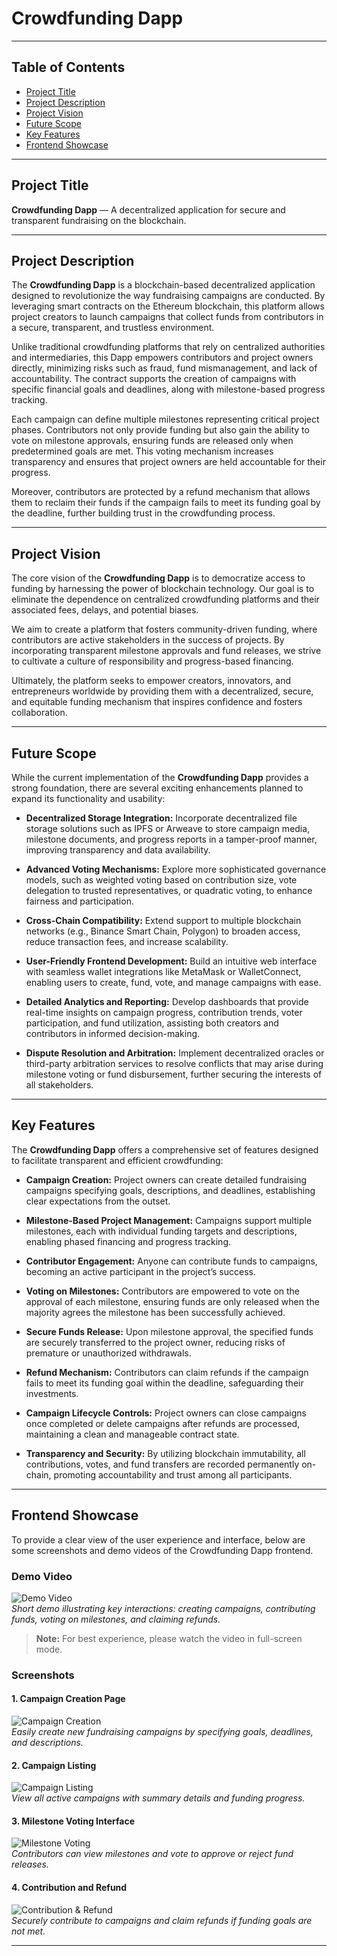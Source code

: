 # Crowdfunding Dapp

---

## Table of Contents
- [Project Title](#project-title)  
- [Project Description](#project-description)  
- [Project Vision](#project-vision)  
- [Future Scope](#future-scope)  
- [Key Features](#key-features)  
- [Frontend Showcase](#frontend-showcase)  

---

## Project Title
**Crowdfunding Dapp** — A decentralized application for secure and transparent fundraising on the blockchain.

---

## Project Description
The **Crowdfunding Dapp** is a blockchain-based decentralized application designed to revolutionize the way fundraising campaigns are conducted. By leveraging smart contracts on the Ethereum blockchain, this platform allows project creators to launch campaigns that collect funds from contributors in a secure, transparent, and trustless environment.

Unlike traditional crowdfunding platforms that rely on centralized authorities and intermediaries, this Dapp empowers contributors and project owners directly, minimizing risks such as fraud, fund mismanagement, and lack of accountability. The contract supports the creation of campaigns with specific financial goals and deadlines, along with milestone-based progress tracking.

Each campaign can define multiple milestones representing critical project phases. Contributors not only provide funding but also gain the ability to vote on milestone approvals, ensuring funds are released only when predetermined goals are met. This voting mechanism increases transparency and ensures that project owners are held accountable for their progress.

Moreover, contributors are protected by a refund mechanism that allows them to reclaim their funds if the campaign fails to meet its funding goal by the deadline, further building trust in the crowdfunding process.

---

## Project Vision
The core vision of the **Crowdfunding Dapp** is to democratize access to funding by harnessing the power of blockchain technology. Our goal is to eliminate the dependence on centralized crowdfunding platforms and their associated fees, delays, and potential biases.

We aim to create a platform that fosters community-driven funding, where contributors are active stakeholders in the success of projects. By incorporating transparent milestone approvals and fund releases, we strive to cultivate a culture of responsibility and progress-based financing.

Ultimately, the platform seeks to empower creators, innovators, and entrepreneurs worldwide by providing them with a decentralized, secure, and equitable funding mechanism that inspires confidence and fosters collaboration.

---

## Future Scope
While the current implementation of the **Crowdfunding Dapp** provides a strong foundation, there are several exciting enhancements planned to expand its functionality and usability:

- **Decentralized Storage Integration:** Incorporate decentralized file storage solutions such as IPFS or Arweave to store campaign media, milestone documents, and progress reports in a tamper-proof manner, improving transparency and data availability.

- **Advanced Voting Mechanisms:** Explore more sophisticated governance models, such as weighted voting based on contribution size, vote delegation to trusted representatives, or quadratic voting, to enhance fairness and participation.

- **Cross-Chain Compatibility:** Extend support to multiple blockchain networks (e.g., Binance Smart Chain, Polygon) to broaden access, reduce transaction fees, and increase scalability.

- **User-Friendly Frontend Development:** Build an intuitive web interface with seamless wallet integrations like MetaMask or WalletConnect, enabling users to create, fund, vote, and manage campaigns with ease.

- **Detailed Analytics and Reporting:** Develop dashboards that provide real-time insights on campaign progress, contribution trends, voter participation, and fund utilization, assisting both creators and contributors in informed decision-making.

- **Dispute Resolution and Arbitration:** Implement decentralized oracles or third-party arbitration services to resolve conflicts that may arise during milestone voting or fund disbursement, further securing the interests of all stakeholders.

---

## Key Features
The **Crowdfunding Dapp** offers a comprehensive set of features designed to facilitate transparent and efficient crowdfunding:

- **Campaign Creation:** Project owners can create detailed fundraising campaigns specifying goals, descriptions, and deadlines, establishing clear expectations from the outset.

- **Milestone-Based Project Management:** Campaigns support multiple milestones, each with individual funding targets and descriptions, enabling phased financing and progress tracking.

- **Contributor Engagement:** Anyone can contribute funds to campaigns, becoming an active participant in the project’s success.

- **Voting on Milestones:** Contributors are empowered to vote on the approval of each milestone, ensuring funds are only released when the majority agrees the milestone has been successfully achieved.

- **Secure Funds Release:** Upon milestone approval, the specified funds are securely transferred to the project owner, reducing risks of premature or unauthorized withdrawals.

- **Refund Mechanism:** Contributors can claim refunds if the campaign fails to meet its funding goal within the deadline, safeguarding their investments.

- **Campaign Lifecycle Controls:** Project owners can close campaigns once completed or delete campaigns after refunds are processed, maintaining a clean and manageable contract state.

- **Transparency and Security:** By utilizing blockchain immutability, all contributions, votes, and fund transfers are recorded permanently on-chain, promoting accountability and trust among all participants.

---

## Frontend Showcase

To provide a clear view of the user experience and interface, below are some screenshots and demo videos of the Crowdfunding Dapp frontend.

### Demo Video

![Demo Video](./assets/demo-video.gif)  
*Short demo illustrating key interactions: creating campaigns, contributing funds, voting on milestones, and claiming refunds.*

> **Note:** For best experience, please watch the video in full-screen mode.

### Screenshots

#### 1. Campaign Creation Page  
![Campaign Creation](./assets/campaign-creation.png)  
_Easily create new fundraising campaigns by specifying goals, deadlines, and descriptions._

#### 2. Campaign Listing  
![Campaign Listing](./assets/campaign-listing.png)  
_View all active campaigns with summary details and funding progress._

#### 3. Milestone Voting Interface  
![Milestone Voting](./assets/milestone-voting.png)  
_Contributors can view milestones and vote to approve or reject fund releases._

#### 4. Contribution and Refund  
![Contribution & Refund](./assets/contribution-refund.png)  
_Securely contribute to campaigns and claim refunds if funding goals are not met._

---

